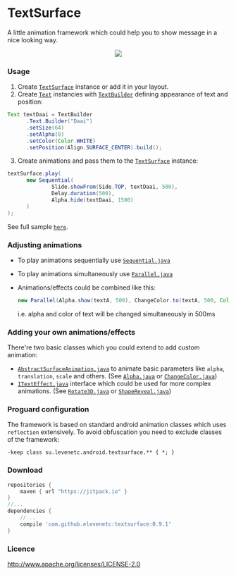 # TextSurface

A little animation framework which could help you to show message in a nice looking way.

<p align="center"><img src="docs/demo.gif"/></p>

### Usage

1. Create [`TextSurface`](library/src/main/java/su/levenetc/android/textsurface/TextSurface.java) instance or add it in your layout.
2. Create [`Text`](library/src/main/java/su/levenetc/android/textsurface/Text.java) instancies with [`TextBuilder`](library/src/main/java/su/levenetc/android/textsurface/TextBuilder.java) defining appearance of text and position:

  ```Java
  Text textDaai = TextBuilder
  		.Text.Builder("Daai")
  		.setSize(64)
  		.setAlpha(0)
  		.setColor(Color.WHITE)
  		.setPosition(Align.SURFACE_CENTER).build();
  ```
  
3. Create animations and pass them to the [`TextSurface`](library/src/main/java/su/levenetc/android/textsurface/TextSurface.java) instance:
  ```Java
  textSurface.play(
  		new Sequential(
  				Slide.showFrom(Side.TOP, textDaai, 500),
  				Delay.duration(500),
  				Alpha.hide(textDaai, 1500)
  		)
  );
  ```
  
See full sample [`here`](app/src/main/java/su/levenetc/android/textsurface/sample/checks/CookieThumperSample.java).
  
### Adjusting animations

- To play animations sequentially use [`Sequential.java`](library/src/main/java/su/levenetc/android/textsurface/animations/Sequential.java)
- To play animations simultaneously use [`Parallel.java`](library/src/main/java/su/levenetc/android/textsurface/animations/Parallel.java)
- Animations/effects could be combined like this:

  ```Java
  new Parallel(Alpha.show(textA, 500), ChangeColor.to(textA, 500, Color.RED))
  ```
  i.e. alpha and color of text will be changed simultaneously in 500ms

### Adding your own animations/effects
There're two basic classes which you could extend to add custom animation:
- [`AbstractSurfaceAnimation.java`](library/src/main/java/su/levenetc/android/textsurface/animations/AbstractSurfaceAnimation.java) to animate basic parameters like `alpha`, `translation`, `scale` and others. (See [`Alpha.java`](library/src/main/java/su/levenetc/android/textsurface/animations/Alpha.java) or [`ChangeColor.java`](library/src/main/java/su/levenetc/android/textsurface/animations/ChangeColor.java))
- [`ITextEffect.java`](library/src/main/java/su/levenetc/android/textsurface/interfaces/ITextEffect.java) interface which could be used for more complex animations. (See [`Rotate3D.java`](library/src/main/java/su/levenetc/android/textsurface/animations/Rotate3D.java) or [`ShapeReveal.java`](library/src/main/java/su/levenetc/android/textsurface/animations/ShapeReveal.java))

### Proguard configuration
The framework is based on standard android animation classes which uses `reflection` extensively. To avoid obfuscation you need to exclude classes of the framework:
```
-keep class su.levenetc.android.textsurface.** { *; }
```

### Download
```Groovy
repositories {
    maven { url "https://jitpack.io" }
}
//...
dependencies {
    //...
    compile 'com.github.elevenetc:textsurface:0.9.1'
}
```
### Licence
http://www.apache.org/licenses/LICENSE-2.0
